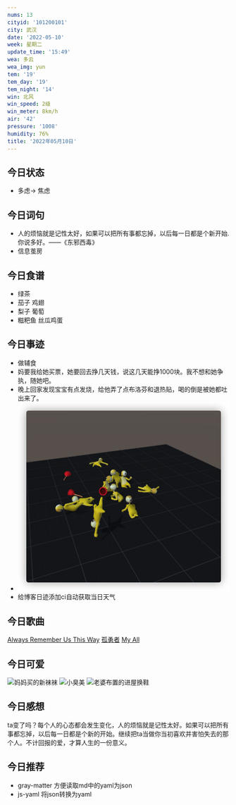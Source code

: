 ```yaml
---
nums: 13
cityid: '101200101'
city: 武汉
date: '2022-05-10'
week: 星期二
update_time: '15:49'
wea: 多云
wea_img: yun
tem: '19'
tem_day: '19'
tem_night: '14'
win: 北风
win_speed: 2级
win_meter: 8km/h
air: '42'
pressure: '1008'
humidity: 76%
title: '2022年05月10日'
---
```


## 今日状态

- 多虑-> 焦虑

## 今日词句

- 人的烦恼就是记性太好，如果可以把所有事都忘掉，以后每一日都是个新开始.你说多好。——《东邪西毒》
- 信息茧房

## 今日食谱

- 绿茶
- 茄子 鸡翅
- 梨子 葡萄
- 糍粑鱼 丝瓜鸡蛋

## 今日事迹

- 做辅食
- 妈要我给她买票，她要回去挣几天钱，说这几天能挣1000块。我不想和她争执，随她吧。
- 晚上回家发现宝宝有点发烧，给他弄了点布洛芬和退热贴，喝的倒是被她都吐出来了。
- ![human fall flat](./2022-05-10-16-58-30.png)
- 给博客日迹添加ci自动获取当日天气

## 今日歌曲

[Always Remember Us This Way](https://music.163.com/song?id=1870969804&userid=93993967)
[孤勇者](https://music.163.com/song?id=1901371647&userid=93993967)
[My All](https://music.163.com/song?id=22737627&userid=93993967)

## 今日可爱

![妈妈买的新袜袜](./2022-05-10-13-34-30.png)
![小臭美](./2022-05-10-13-34-43.png)
![老婆布置的进屋换鞋](./2022-05-10-16-42-22.png)

## 今日感想

ta变了吗？每个人的心态都会发生变化，人的烦恼就是记性太好。如果可以把所有事都忘掉，以后每一日都是个新的开始。继续把ta当做你当初喜欢并害怕失去的那个人。不计回报的爱，才算人生的一份意义。

## 今日推荐

- gray-matter 方便读取md中的yaml为json
- js-yaml    将json转换为yaml
